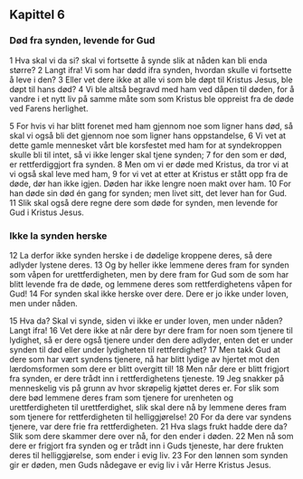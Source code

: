 ## Kapittel 6

### Død fra synden, levende for Gud

1 Hva skal vi da si? skal vi fortsette å synde slik at nåden kan bli enda større?
2 Langt ifra! Vi som har dødd ifra synden, hvordan skulle vi fortsette å leve i den?
3 Eller vet dere ikke at alle vi som ble døpt til Kristus Jesus, ble døpt til hans død?
4 Vi ble altså begravd med ham ved dåpen til døden, for å vandre i et nytt liv på samme måte som som Kristus ble oppreist fra de døde ved Farens herlighet.

5 For hvis vi har blitt forenet med ham gjennom noe som ligner hans død, så skal vi også bli det gjennom noe som ligner hans oppstandelse,
6 Vi vet at dette gamle mennesket vårt ble korsfestet med ham for at syndekroppen skulle bli til intet, så vi ikke lenger skal tjene synden;
7 for den som er død, er rettferdiggjort fra synden.
8 Men om vi er døde med Kristus, da tror vi at vi også skal leve med ham,
9 for vi vet at etter at Kristus er stått opp fra de døde, dør han ikke igjen. Døden har ikke lengre noen makt over ham.
10 For han døde sin død én gang for synden; men livet sitt, det lever han for Gud.
11 Slik skal også dere regne dere som døde for synden, men levende for Gud i Kristus Jesus.

### Ikke la synden herske

12 La derfor ikke synden herske i de dødelige kroppene deres, så dere adlyder lystene deres.
13 Og by heller ikke lemmene deres fram for synden som våpen for urettferdigheten, men by dere fram for Gud som de som har blitt levende fra de døde, og lemmene deres som rettferdighetens våpen for Gud!
14 For synden skal ikke herske over dere. Dere er jo ikke under loven, men under nåden.

15 Hva da? Skal vi synde, siden vi ikke er under loven, men under nåden? Langt ifra!
16 Vet dere ikke at når dere byr dere fram for noen som tjenere til lydighet, så er dere også tjenere under den dere adlyder, enten det er under synden til død eller under lydigheten til rettferdighet?
17 Men takk Gud at dere som har vært syndens tjenere, nå har blitt lydige av hjertet mot den lærdomsformen som dere er blitt overgitt til!
18 Men når dere er blitt frigjort fra synden, er dere trådt inn i rettferdighetens tjeneste.
19 Jeg snakker på menneskelig vis på grunn av hvor skrøpelig kjøttet deres er. For slik som dere bød lemmene deres fram som tjenere for urenheten og urettferdigheten til urettferdighet, slik skal dere nå by lemmene deres fram som tjenere for rettferdigheten til helliggjørelse!
20 For da dere var syndens tjenere, var dere frie fra rettferdigheten.
21 Hva slags frukt hadde dere da? Slik som dere skammer dere over nå, for den ender i døden.
22 Men nå som dere er frigjort fra synden og er trådt inn i Guds tjeneste, har dere frukten deres til helliggjørelse, som ender i evig liv.
23 For den lønnen som synden gir er døden, men Guds nådegave er evig liv i vår Herre Kristus Jesus.

